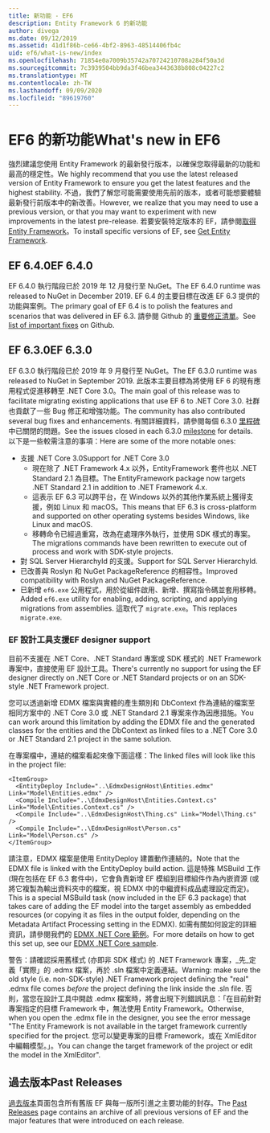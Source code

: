 ```yaml
---
title: 新功能 - EF6
description: Entity Framework 6 的新功能
author: divega
ms.date: 09/12/2019
ms.assetid: 41d1f86b-ce66-4bf2-8963-48514406fb4c
uid: ef6/what-is-new/index
ms.openlocfilehash: 71854e0a7009b35742a70724210708a284f50a3d
ms.sourcegitcommit: 7c3939504bb9da3f46bea3443638b808c04227c2
ms.translationtype: MT
ms.contentlocale: zh-TW
ms.lasthandoff: 09/09/2020
ms.locfileid: "89619760"
---
```

# <a name="whats-new-in-ef6"></a><span data-ttu-id="440a8-103">EF6 的新功能</span><span class="sxs-lookup"><span data-stu-id="440a8-103">What's new in EF6</span></span>

<span data-ttu-id="440a8-104">強烈建議您使用 Entity Framework 的最新發行版本，以確保您取得最新的功能和最高的穩定性。</span><span class="sxs-lookup"><span data-stu-id="440a8-104">We highly recommend that you use the latest released version of Entity Framework to ensure you get the latest features and the highest stability.</span></span>
<span data-ttu-id="440a8-105">不過，我們了解您可能需要使用先前的版本，或者可能想要體驗最新發行前版本中的新改善。</span><span class="sxs-lookup"><span data-stu-id="440a8-105">However, we realize that you may need to use a previous version, or that you may want to experiment with new improvements in the latest pre-release.</span></span>
<span data-ttu-id="440a8-106">若要安裝特定版本的 EF，請參閱[取得 Entity Framework](xref:ef6/fundamentals/install)。</span><span class="sxs-lookup"><span data-stu-id="440a8-106">To install specific versions of EF, see [Get Entity Framework](xref:ef6/fundamentals/install).</span></span>

## <a name="ef-640"></a><span data-ttu-id="440a8-107">EF 6.4.0</span><span class="sxs-lookup"><span data-stu-id="440a8-107">EF 6.4.0</span></span>

<span data-ttu-id="440a8-108">EF 6.4.0 執行階段已於 2019 年 12 月發行至 NuGet。</span><span class="sxs-lookup"><span data-stu-id="440a8-108">The EF 6.4.0 runtime was released to NuGet in December  2019.</span></span> <span data-ttu-id="440a8-109">EF 6.4 的主要目標在改進 EF 6.3 提供的功能與案例。</span><span class="sxs-lookup"><span data-stu-id="440a8-109">The primary goal of EF 6.4 is to polish the features and scenarios that was delivered in EF 6.3.</span></span> <span data-ttu-id="440a8-110">請參閱 Github 的 [重要修正清單](https://github.com/dotnet/ef6/milestone/14?closed=1)。</span><span class="sxs-lookup"><span data-stu-id="440a8-110">See [list of important fixes](https://github.com/dotnet/ef6/milestone/14?closed=1) on Github.</span></span>

## <a name="ef-630"></a><span data-ttu-id="440a8-111">EF 6.3.0</span><span class="sxs-lookup"><span data-stu-id="440a8-111">EF 6.3.0</span></span>

<span data-ttu-id="440a8-112">EF 6.3.0 執行階段已於 2019 年 9 月發行至 NuGet。</span><span class="sxs-lookup"><span data-stu-id="440a8-112">The EF 6.3.0 runtime was released to NuGet in September 2019.</span></span> <span data-ttu-id="440a8-113">此版本主要目標為將使用 EF 6 的現有應用程式促進移轉至 .NET Core 3.0。</span><span class="sxs-lookup"><span data-stu-id="440a8-113">The main goal of this release was to facilitate migrating existing applications that use EF 6 to .NET Core 3.0.</span></span> <span data-ttu-id="440a8-114">社群也貢獻了一些 Bug 修正和增強功能。</span><span class="sxs-lookup"><span data-stu-id="440a8-114">The community has also contributed several bug fixes and enhancements.</span></span> <span data-ttu-id="440a8-115">有關詳細資料，請參閱每個 6.3.0 [里程碑](https://github.com/aspnet/EntityFramework6/milestones?state=closed)中已關閉的問題。</span><span class="sxs-lookup"><span data-stu-id="440a8-115">See the issues closed in each 6.3.0 [milestone](https://github.com/aspnet/EntityFramework6/milestones?state=closed) for details.</span></span> <span data-ttu-id="440a8-116">以下是一些較需注意的事項：</span><span class="sxs-lookup"><span data-stu-id="440a8-116">Here are some of the more notable ones:</span></span>

- <span data-ttu-id="440a8-117">支援 .NET Core 3.0</span><span class="sxs-lookup"><span data-stu-id="440a8-117">Support for .NET Core 3.0</span></span>
  - <span data-ttu-id="440a8-118">現在除了 .NET Framework 4.x 以外，EntityFramework 套件也以 .NET Standard 2.1 為目標。</span><span class="sxs-lookup"><span data-stu-id="440a8-118">The EntityFramework package now targets .NET Standard 2.1 in addition to .NET Framework 4.x.</span></span>
  - <span data-ttu-id="440a8-119">這表示 EF 6.3 可以跨平台，在 Windows 以外的其他作業系統上獲得支援，例如 Linux 和 macOS。</span><span class="sxs-lookup"><span data-stu-id="440a8-119">This means that EF 6.3 is cross-platform and supported on other operating systems besides Windows, like Linux and macOS.</span></span>
  - <span data-ttu-id="440a8-120">移轉命令已經過重寫，改為在處理序外執行，並使用 SDK 樣式的專案。</span><span class="sxs-lookup"><span data-stu-id="440a8-120">The migrations commands have been rewritten to execute out of process and work with SDK-style projects.</span></span>
- <span data-ttu-id="440a8-121">對 SQL Server HierarchyId 的支援。</span><span class="sxs-lookup"><span data-stu-id="440a8-121">Support for SQL Server HierarchyId.</span></span>
- <span data-ttu-id="440a8-122">已改善與 Roslyn 和 NuGet PackageReference 的相容性。</span><span class="sxs-lookup"><span data-stu-id="440a8-122">Improved compatibility with Roslyn and NuGet PackageReference.</span></span>
- <span data-ttu-id="440a8-123">已新增 `ef6.exe` 公用程式，用於從組件啟用、新增、撰寫指令碼並套用移轉。</span><span class="sxs-lookup"><span data-stu-id="440a8-123">Added `ef6.exe` utility for enabling, adding, scripting, and applying migrations from assemblies.</span></span> <span data-ttu-id="440a8-124">這取代了 `migrate.exe`。</span><span class="sxs-lookup"><span data-stu-id="440a8-124">This replaces `migrate.exe`.</span></span>

### <a name="ef-designer-support"></a><span data-ttu-id="440a8-125">EF 設計工具支援</span><span class="sxs-lookup"><span data-stu-id="440a8-125">EF designer support</span></span>

<span data-ttu-id="440a8-126">目前不支援在 .NET Core、.NET Standard 專案或 SDK 樣式的 .NET Framework 專案中，直接使用 EF 設計工具。</span><span class="sxs-lookup"><span data-stu-id="440a8-126">There's currently no support for using the EF designer directly on .NET Core or .NET Standard projects or on an SDK-style .NET Framework project.</span></span> 

<span data-ttu-id="440a8-127">您可以透過新增 EDMX 檔案與實體的產生類別和 DbContext 作為連結的檔案至相同方案中的 .NET Core 3.0 或 .NET Standard 2.1 專案來作為因應措施。</span><span class="sxs-lookup"><span data-stu-id="440a8-127">You can work around this limitation by adding the EDMX file and the generated classes for the entities and the DbContext as linked files to a .NET Core 3.0 or .NET Standard 2.1 project in the same solution.</span></span>

<span data-ttu-id="440a8-128">在專案檔中，連結的檔案看起來像下面這樣：</span><span class="sxs-lookup"><span data-stu-id="440a8-128">The linked files will look like this in the project file:</span></span>

``` csproj 
<ItemGroup>
  <EntityDeploy Include="..\EdmxDesignHost\Entities.edmx" Link="Model\Entities.edmx" />
  <Compile Include="..\EdmxDesignHost\Entities.Context.cs" Link="Model\Entities.Context.cs" />
  <Compile Include="..\EdmxDesignHost\Thing.cs" Link="Model\Thing.cs" />
  <Compile Include="..\EdmxDesignHost\Person.cs" Link="Model\Person.cs" />
</ItemGroup>
```

<span data-ttu-id="440a8-129">請注意，EDMX 檔案是使用 EntityDeploy 建置動作連結的。</span><span class="sxs-lookup"><span data-stu-id="440a8-129">Note that the EDMX file is linked with the EntityDeploy build action.</span></span> <span data-ttu-id="440a8-130">這是特殊 MSBuild 工作 (現在包括在 EF 6.3 套件中)，它會負責新增 EF 模組到目標組件作為內嵌資源 (或將它複製為輸出資料夾中的檔案，視 EDMX 中的中繼資料成品處理設定而定)。</span><span class="sxs-lookup"><span data-stu-id="440a8-130">This is a special MSBuild task (now included in the EF 6.3 package) that takes care of adding the EF model into the target assembly as embedded resources (or copying it as files in the output folder, depending on the Metadata Artifact Processing setting in the EDMX).</span></span> <span data-ttu-id="440a8-131">如需有關如何設定的詳細資訊，請參閱我們的 [EDMX .NET Core 範例](https://aka.ms/EdmxDotNetCoreSample)。</span><span class="sxs-lookup"><span data-stu-id="440a8-131">For more details on how to get this set up, see our [EDMX .NET Core sample](https://aka.ms/EdmxDotNetCoreSample).</span></span>

<span data-ttu-id="440a8-132">警告：請確認採用舊樣式 (亦即非 SDK 樣式) 的 .NET Framework 專案，_先_定義「實際」的 .edmx 檔案，再於 .sln 檔案中定義連結。</span><span class="sxs-lookup"><span data-stu-id="440a8-132">Warning: make sure the old style (i.e. non-SDK-style) .NET Framework project defining the "real" .edmx file comes _before_ the project defining the link inside the .sln file.</span></span> <span data-ttu-id="440a8-133">否則，當您在設計工具中開啟 .edmx 檔案時，將會出現下列錯誤訊息：「在目前針對專案指定的目標 Framework 中，無法使用 Entity Framework。</span><span class="sxs-lookup"><span data-stu-id="440a8-133">Otherwise, when you open the .edmx file in the designer, you see the error message "The Entity Framework is not available in the target framework currently specified for the project.</span></span> <span data-ttu-id="440a8-134">您可以變更專案的目標 Framework，或在 XmlEditor 中編輯模型。」。</span><span class="sxs-lookup"><span data-stu-id="440a8-134">You can change the target framework of the project or edit the model in the XmlEditor".</span></span>

## <a name="past-releases"></a><span data-ttu-id="440a8-135">過去版本</span><span class="sxs-lookup"><span data-stu-id="440a8-135">Past Releases</span></span>

<span data-ttu-id="440a8-136">[過去版本](xref:ef6/what-is-new/past-releases)頁面包含所有舊版 EF 與每一版所引進之主要功能的封存。</span><span class="sxs-lookup"><span data-stu-id="440a8-136">The [Past Releases](xref:ef6/what-is-new/past-releases) page contains an archive of all previous versions of EF and the major features that were introduced on each release.</span></span>
